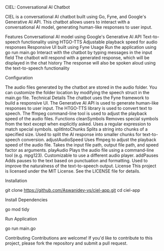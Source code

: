 CIEL: Conversational AI Chatbot

CIEL is a conversational AI chatbot built using Go, Fyne, and Google's Generative AI API. This chatbot allows users to interact with a conversational AI model, generating human-like responses to user input.

Features
Conversational AI model using Google's Generative AI API
Text-to-speech functionality using HTGO-TTS
Adjustable playback speed for audio responses
Responsive UI built using Fyne
Usage
Run the application using go run main.go
Interact with the chatbot by typing messages in the input field
The chatbot will respond with a generated response, which will be displayed in the chat history
The response will also be spoken aloud using the text-to-speech functionality

Configuration

The audio files generated by the chatbot are stored in the audio folder. You can customize the folder location by modifying the speech struct in the main.go file.
Technical Details
The chatbot uses the Fyne framework to build a responsive UI.
The Generative AI API is used to generate human-like responses to user input.
The HTGO-TTS library is used to convert text to speech.
The ffmpeg command-line tool is used to adjust the playback speed of the audio files.
Functions
cleanSymbols
Removes special symbols from the text except when explicitly asked.
Uses a regular expression to match special symbols.
splitIntoChunks
Splits a string into chunks of a specified size.
Used to split the AI response into smaller chunks for text-to-speech conversion.
adjustAudioSpeed
Uses ffmpeg to adjust the playback speed of the audio file.
Takes the input file path, output file path, and speed factor as arguments.
playAudio
Plays the audio file using a command-line tool (e.g. mpg123).
Customizable to use a different audio player.
addPauses
Adds pauses to the text based on punctuation and formatting.
Used to improve the naturalness of the text-to-speech output.
License
This project is licensed under the MIT License. See the LICENSE file for details.

Installation

git clone https://github.com/Aswanidev-vs/ciel-app.git
cd ciel-app

Install Dependencies

go mod tidy

Run Application

go run main.go

Contributing
Contributions are welcome! If you'd like to contribute to this project, please fork the repository and submit a pull request.

